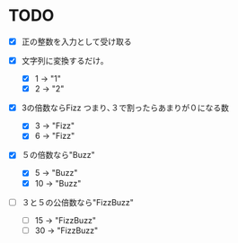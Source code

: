 TODO
==================
-[x] 正の整数を入力として受け取る

-[x] 文字列に変換するだけ｡
    -[x] 1 -> "1"
    -[x] 2 -> "2"

-[x] 3の倍数ならFizz
つまり､３で割ったらあまりが０になる数
    -[x] 3 -> "Fizz"
    -[x] 6 -> "Fizz"

-[x] ５の倍数なら"Buzz"
    -[x] 5 -> "Buzz"
    -[x] 10 -> "Buzz"

-[ ] ３と５の公倍数なら"FizzBuzz" 
    -[ ] 15 -> "FizzBuzz"
    -[ ] 30 -> "FizzBuzz"